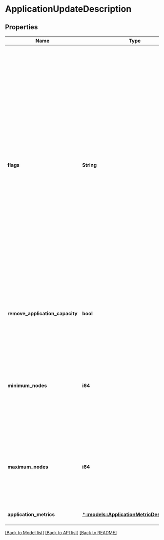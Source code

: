 # ApplicationUpdateDescription

## Properties
Name | Type | Description | Notes
------------ | ------------- | ------------- | -------------
**flags** | **String** | Flags indicating whether other properties are set. Each of the associated properties corresponds to a flag, specified below, which, if set, indicate that the property is specified. If flags are not specified for a certain property, the property will not be updated even if the new value is provided. This property can be a combination of those flags obtained using bitwise &#39;OR&#39; operator. Exception is RemoveApplicationCapacity which cannot be specified along with other parameters. For example, if the provided value is 3 then the flags for MinimumNodes (1) and MaximumNodes (2) are set.  - None - Does not indicate any other properties are set. The value is 0. - MinimumNodes - Indicates whether the MinimumNodes property is set. The value is 1. - MaximumNodes - Indicates whether the MinimumNodes property is set. The value is  2. - ApplicationMetrics - Indicates whether the ApplicationMetrics property is set. The value is 4. | [optional] [default to null]
**remove_application_capacity** | **bool** | Used to clear all parameters related to Application Capacity for this application. | It is not possible to specify this parameter together with other Application Capacity parameters. | [optional] [default to null]
**minimum_nodes** | **i64** | The minimum number of nodes where Service Fabric will reserve capacity for this application. Note that this does not mean that the services of this application will be placed on all of those nodes. If this property is set to zero, no capacity will be reserved. The value of this property cannot be more than the value of the MaximumNodes property. | [optional] [default to null]
**maximum_nodes** | **i64** | The maximum number of nodes where Service Fabric will reserve capacity for this application. Note that this does not mean that the services of this application will be placed on all of those nodes. By default, the value of this property is zero and it means that the services can be placed on any node. | [optional] [default to 0]
**application_metrics** | [***::models::ApplicationMetricDescriptionList**](ApplicationMetricDescriptionList.md) | List of application capacity metric description. | [optional] [default to null]

[[Back to Model list]](../README.md#documentation-for-models) [[Back to API list]](../README.md#documentation-for-api-endpoints) [[Back to README]](../README.md)


